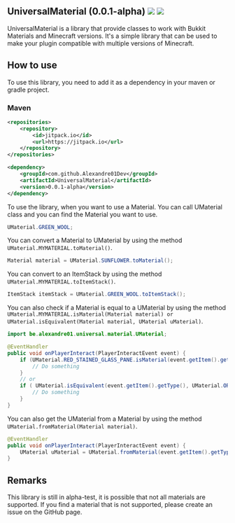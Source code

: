 ## UniversalMaterial (0.0.1-alpha) [![](https://jitpack.io/v/Alexandre01Dev/UniversalMaterial.svg)](https://jitpack.io/#Alexandre01Dev/UniversalMaterial) [![](https://jitpack.io/v/Alexandre01Dev/UniversalMaterial/month.svg)](https://jitpack.io/#USER/REPO)


UniversalMaterial is a library that provide classes to work with Bukkit Materials and Minecraft versions. It's a simple library that can be used to make your plugin compatible with multiple versions of Minecraft.

## How to use
To use this library, you need to add it as a dependency in your maven or gradle project.

### Maven
```xml
<repositories>
    <repository>
        <id>jitpack.io</id>
        <url>https://jitpack.io</url>
    </repository>
</repositories>

<dependency>
    <groupId>com.github.Alexandre01Dev</groupId>
    <artifactId>UniversalMaterial</artifactId>
    <version>0.0.1-alpha</version>
</dependency>
```


To use the library, when you want to use a Material. You can call UMaterial class and you can find the Material you want to use.
```java
UMaterial.GREEN_WOOL;
```
You can convert a Material to UMaterial by using the method `UMaterial.MYMATERIAL.toMaterial()`. 

```java
Material material = UMaterial.SUNFLOWER.toMaterial();
```

You can convert to an ItemStack by using the method `UMaterial.MYMATERIAL.toItemStack()`. 

```java
ItemStack itemStack = UMaterial.GREEN_WOOL.toItemStack();
```

You can also check if a Material is equal to a UMaterial by using the method `UMaterial.MYMATERIAL.isMaterial(Material material) or UMaterial.isEquivalent(Material material, UMaterial uMaterial)`.

```java
import be.alexandre01.universal.material.UMaterial;

@EventHandler
public void onPlayerInteract(PlayerInteractEvent event) {
    if (UMaterial.RED_STAINED_GLASS_PANE.isMaterial(event.getItem().getType())) {
        // Do something
    }
    // or
    if ( UMaterial.isEquivalent(event.getItem().getType(), UMaterial.ORANGE_BANNER)){
        // Do something
    }
}
```

You can also get the UMaterial from a Material by using the method `UMaterial.fromMaterial(Material material)`. 

```java
@EventHandler
public void onPlayerInteract(PlayerInteractEvent event) {
    UMaterial uMaterial = UMaterial.fromMaterial(event.getItem().getType());
}
```


## Remarks
This library is still in alpha-test, it is possible that not all materials are supported. If you find a material that is not supported, please create an issue on the GitHub page.




